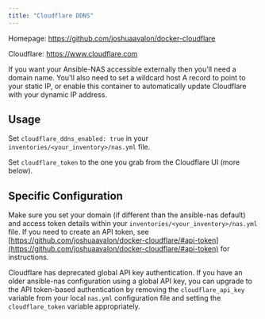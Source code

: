 ```yaml
---
title: "Cloudflare DDNS"
---
```


Homepage: <https://github.com/joshuaavalon/docker-cloudflare>

Cloudflare: <https://www.cloudflare.com>

If you want your Ansible-NAS accessible externally then you'll need a domain name. You'll also need to set a wildcard
host A record to point to your static IP, or enable this container to automatically update Cloudflare with your dynamic IP address.

## Usage

Set `cloudflare_ddns_enabled: true` in your `inventories/<your_inventory>/nas.yml` file.

Set `cloudflare_token` to the one you grab from the Cloudflare UI (more below).

## Specific Configuration

Make sure you set your domain (if different than the ansible-nas default) and access token details within your `inventories/<your_inventory>/nas.yml` file. If you need to create an API token, see [https://github.com/joshuaavalon/docker-cloudflare/#api-token](https://github.com/joshuaavalon/docker-cloudflare/#api-token) for instructions.

Cloudflare has deprecated global API key authentication. If you have an older ansible-nas configuration using a global API key, you can upgrade to the API token-based authentication by removing the `cloudflare_api_key` variable from your local `nas.yml` configuration file and setting the `cloudflare_token` variable appropriately.
